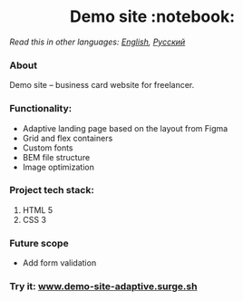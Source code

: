 <h1 align="center">Demo site :notebook:</h1>

*Read this in other languages: [English](README.md), [Русский](README.ru.md)*

### About
Demo site &ndash; business card website for freelancer.
### Functionality: 
* Adaptive landing page based on the layout from Figma
* Grid and flex containers
* Custom fonts
* BEM file structure
* Image optimization
### Project tech stack:
1. HTML 5
2. CSS 3
### Future scope
   * Add form validation
### Try it: www.demo-site-adaptive.surge.sh

